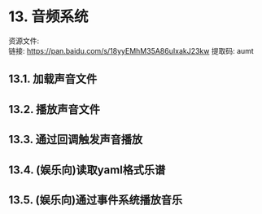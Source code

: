 # 13. 音频系统<br>
资源文件:<br>
链接: https://pan.baidu.com/s/18yyEMhM35A86uIxakJ23kw 提取码: aumt<br>
## 13.1. 加载声音文件<br>

## 13.2. 播放声音文件<br>

## 13.3. 通过回调触发声音播放<br>

## 13.4. (娱乐向)读取yaml格式乐谱<br>

## 13.5. (娱乐向)通过事件系统播放音乐<br>
